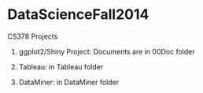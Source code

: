 DataScienceFall2014
===================
CS378 Projects

1.  ggplot2/Shiny Project: Documents are in 00Doc folder

2.  Tableau: in Tableau folder

3.  DataMiner: in DataMiner folder
